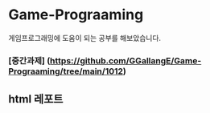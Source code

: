 # Game-Prograaming
게임프로그래밍에 도움이 되는 공부를 해보았습니다.



### [중간과제] (https://github.com/GGallangE/Game-Prograaming/tree/main/1012)




## html 레포트

